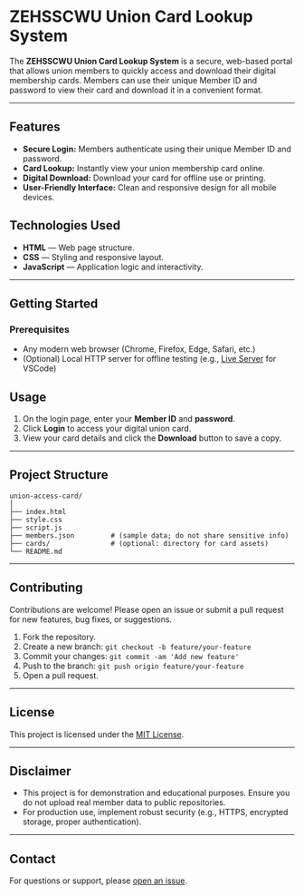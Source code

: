 # ZEHSSCWU Union Card Lookup System

The **ZEHSSCWU Union Card Lookup System** is a secure, web-based portal that allows union members to quickly access and download their digital membership cards. Members can use their unique Member ID and password to view their card and download it in a convenient format.

---

## Features

- **Secure Login:** Members authenticate using their unique Member ID and password.
- **Card Lookup:** Instantly view your union membership card online.
- **Digital Download:** Download your card for offline use or printing.
- **User-Friendly Interface:** Clean and responsive design for all mobile devices.

## Technologies Used

- **HTML** — Web page structure.
- **CSS** — Styling and responsive layout.
- **JavaScript** — Application logic and interactivity.

---

## Getting Started

### Prerequisites

- Any modern web browser (Chrome, Firefox, Edge, Safari, etc.)
- (Optional) Local HTTP server for offline testing (e.g., [Live Server](https://marketplace.visualstudio.com/items?itemName=ritwickdey.LiveServer) for VSCode)


## Usage

1. On the login page, enter your **Member ID** and **password**.
2. Click **Login** to access your digital union card.
3. View your card details and click the **Download** button to save a copy.

---

## Project Structure

```
union-access-card/
│
├── index.html
├── style.css
├── script.js
├── members.json         # (sample data; do not share sensitive info)
├── cards/               # (optional: directory for card assets)
└── README.md
```

---

## Contributing

Contributions are welcome! Please open an issue or submit a pull request for new features, bug fixes, or suggestions.

1. Fork the repository.
2. Create a new branch: `git checkout -b feature/your-feature`
3. Commit your changes: `git commit -am 'Add new feature'`
4. Push to the branch: `git push origin feature/your-feature`
5. Open a pull request.

---

## License

This project is licensed under the [MIT License](LICENSE).

---

## Disclaimer

- This project is for demonstration and educational purposes. Ensure you do not upload real member data to public repositories.
- For production use, implement robust security (e.g., HTTPS, encrypted storage, proper authentication).

---

## Contact

For questions or support, please [open an issue](https://github.com/Mondli-02/union-access-card/issues).
